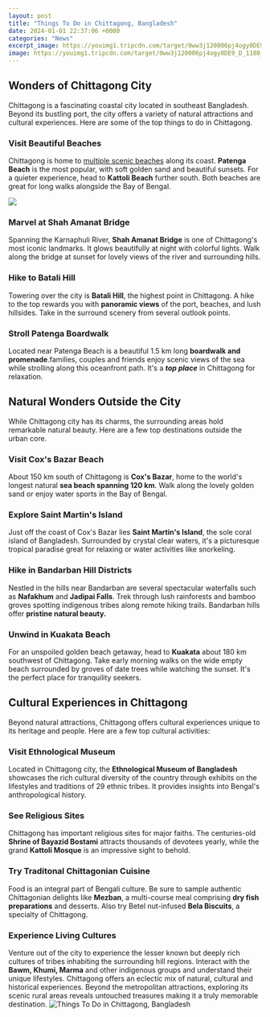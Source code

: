 ```yaml
---
layout: post
title: "Things To Do in Chittagong, Bangladesh"
date: 2024-01-01 22:37:06 +0000
categories: "News"
excerpt_image: https://youimg1.tripcdn.com/target/0ww3j120006pj4ogy0DE9_D_1180_558.jpg
image: https://youimg1.tripcdn.com/target/0ww3j120006pj4ogy0DE9_D_1180_558.jpg
---
```


## Wonders of Chittagong City
Chittagong is a fascinating coastal city located in southeast Bangladesh. Beyond its bustling port, the city offers a variety of natural attractions and cultural experiences. Here are some of the top things to do in Chittagong.
### Visit Beautiful Beaches
Chittagong is home to [multiple scenic beaches](https://travelokie.github.io/2023-12-25-using-an-xbox-one-controller-with-an-xbox-360-console-a-guide/) along its coast. **Patenga Beach** is the most popular, with soft golden sand and beautiful sunsets. For a quieter experience, head to **Kattoli Beach** further south. Both beaches are great for long walks alongside the Bay of Bengal. 

![](https://www.hlimg.com/images/things2do/738X538/497_1533981889t.jpg)
### Marvel at Shah Amanat Bridge 
Spanning the Karnaphuli River, **Shah Amanat Bridge** is one of Chittagong's most iconic landmarks. It glows beautifully at night with colorful lights. Walk along the bridge at sunset for lovely views of the river and surrounding hills. 
### Hike to Batali Hill
Towering over the city is **Batali Hill**, the highest point in Chittagong. A hike to the top rewards you with **panoramic views** of the port, beaches, and lush hillsides. Take in the surround scenery from several outlook points.
### Stroll Patenga Boardwalk
Located near Patenga Beach is a beautiful 1.5 km long **boardwalk and promenade**.families, couples and friends enjoy scenic views of the sea while strolling along this oceanfront path. It's a ***top place*** in Chittagong for relaxation.
## Natural Wonders Outside the City
While Chittagong city has its charms, the surrounding areas hold remarkable natural beauty. Here are a few top destinations outside the urban core.
### Visit Cox's Bazar Beach 
About 150 km south of Chittagong is **Cox's Bazar**, home to the world's longest natural **sea beach spanning 120 km**. Walk along the lovely golden sand or enjoy water sports in the Bay of Bengal. 
### Explore Saint Martin's Island
Just off the coast of Cox's Bazar lies **Saint Martin's Island**, the sole coral island of Bangladesh. Surrounded by crystal clear waters, it's a picturesque tropical paradise great for relaxing or water activities like snorkeling.
### Hike in Bandarban Hill Districts
Nestled in the hills near Bandarban are several spectacular waterfalls such as **Nafakhum** and **Jadipai Falls**. Trek through lush rainforests and bamboo groves spotting indigenous tribes along remote hiking trails. Bandarban hills offer **pristine natural beauty.**
### Unwind in Kuakata Beach
For an unspoiled golden beach getaway, head to **Kuakata** about 180 km southwest of Chittagong. Take early morning walks on the wide empty beach surrounded by groves of date trees while watching the sunset. It's the perfect place for tranquility seekers.
## Cultural Experiences in Chittagong
Beyond natural attractions, Chittagong offers cultural experiences unique to its heritage and people. Here are a few top cultural activities:
### Visit Ethnological Museum
Located in Chittagong city, the **Ethnological Museum of Bangladesh** showcases the rich cultural diversity of the country through exhibits on the lifestyles and traditions of 29 ethnic tribes. It provides insights into Bengal's anthropological history.  
### See Religious Sites
Chittagong has important religious sites for major faiths. The centuries-old **Shrine of Bayazid Bostami** attracts thousands of devotees yearly, while the grand **Kattoli Mosque** is an impressive sight to behold.
### Try Traditonal Chittagonian Cuisine
Food is an integral part of Bengali culture. Be sure to sample authentic Chittagonian delights like **Mezban**, a multi-course meal comprising **dry fish preparations** and desserts. Also try Betel nut-infused **Bela Biscuits**, a specialty of Chittagong.  
### Experience Living Cultures
Venture out of the city to experience the lesser known but deeply rich cultures of tribes inhabiting the surrounding hill regions. Interact with the **Bawm, Khumi, Marma** and other indigenous groups and understand their unique lifestyles.
Chittagong offers an eclectic mix of natural, cultural and historical experiences. Beyond the metropolitan attractions, exploring its scenic rural areas reveals untouched treasures making it a truly memorable destination.
![Things To Do in Chittagong, Bangladesh](https://youimg1.tripcdn.com/target/0ww3j120006pj4ogy0DE9_D_1180_558.jpg)